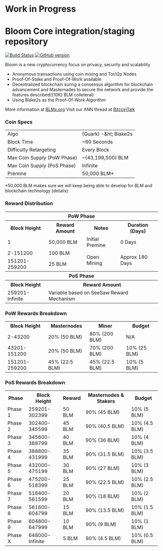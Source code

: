 Work in Progress
=====================================

Bloom Core integration/staging repository
=====================================

[![Build Status](https://travis-ci.org/BLMX-Project/BLMX.svg?branch=master)](https://travis-ci.org/BLMX-Project/BLMX) [![GitHub version](https://badge.fury.io/gh/BLMX-Project%2FBLMX.svg)](https://badge.fury.io/gh/BLMX-Project%2FBLMX)

Bloom is a new cryptocurrency focus on privacy, security and scalability
- Anonymous transactions using coin mixing and Tor/i2p Nodes
- Proof-Of-Stake and Proof-Of-Work available
- Decentralized blockchain suring a consensus algorithm for blockchain advancement and Masternades to 
secure the network and provide the features described({10K} BLM colleteral)
- Using Blake2s as the Proof-Of-Work Algorithm

More information at [BLMx.org](http://www.BLMx.org) Visit our ANN thread at [BitcoinTalk](/)

### Coin Specs
<table>
<tr><td>Algo</td><td>(Quark) -&ht; Blake2s</td></tr>
<tr><td>Block Time</td><td>~60 Seconds</td></tr>
<tr><td>Difficulty Retargeting</td><td>Every Block</td></tr>
<tr><td>Max Coin Supply (PoW Phase)</td><td>~{43,199,500} BLM</td></tr>
<tr><td>Max Coin Supply (PoS Phase)</td><td>Infinite</td></tr>
<tr><td>Premine</td><td>50,000 BLM*</td></tr>
</table>

*50,000 BLM makes sure we will keep being able to develop for BLM and blockchain technology {details}

### Reward Distribution

<table>
<th colspan=4>PoW Phase</th>
<tr><th>Block Height</th><th>Reward Amount</th><th>Notes</th><th>Duration (Days)</th></tr>
<tr><td>1</td><td>50,000 BLM</td><td>Initial Premine</td><td>0 Days</td></tr>
<tr><td>2-151200</td><td>100 BLM</td><td rowspan=2>Open Mining</td><td rowspan=2> Approx 180 Days</td></tr>
<tr><td>151201-259200</td><td>25 BLM</td></tr>
<tr><th colspan=4>PoS Phase</th></tr>
<tr><th>Block Height</th><th colspan=3>Reward Amount</th></tr>
<tr><td>259201-Infinite</td><td colspan=3>Variable based on SeeSaw Reward Mechanism</td></tr>
</table>

### PoW Rewards Breakdown

<table>
<th>Block Height</th><th>Masternodes</th><th>Miner</th><th>Budget</th>
<tr><td>2-43200</td><td>20% (50 BLM)</td><td>80% (200 BLM)</td><td>N/A</td></tr>
<tr><td>43201-151200</td><td>20% (50 BLM)</td><td>70% (200 BLM)</td><td>10% (25 BLM)</td></tr>
<tr><td>151201-259200</td><td>45% (22.5 BLM)</td><td>45% (22.5 BLM)</td><td>10% (5 BLM)</td></tr>
</table>

### PoS Rewards Breakdown

<table>
<th>Phase</th><th>Block Height</th><th>Reward</th><th>Masternodes & Stakers</th><th>Budget</th>
<tr><td>Phase 1</td><td>259201-302399</td><td>50 BLM</td><td>90% (45 BLM)</td><td>10% (5 BLM)</td></tr>
<tr><td>Phase 2</td><td>302400-345599</td><td>45 BLM</td><td>90% (40.5 BLM)</td><td>10% (4.5 BLM)</td></tr>
<tr><td>Phase 3</td><td>345600-388799</td><td>40 BLM</td><td>90% (36 BLM)</td><td>10% (4 BLM)</td></tr>
<tr><td>Phase 4</td><td>388800-431999</td><td>35 BLM</td><td>90% (31.5 BLM)</td><td>10% (3.5 BLM)</td></tr>
<tr><td>Phase 5</td><td>432000-475199</td><td>30 BLM</td><td>90% (27 BLM)</td><td>10% (3 BLM)</td></tr>
<tr><td>Phase 6</td><td>475200-518399</td><td>25 BLM</td><td>90% (22.5 BLM)</td><td>10% (2.5 BLM)</td></tr>
<tr><td>Phase 7</td><td>518400-561599</td><td>20 BLM</td><td>90% (18 BLM)</td><td>10% (2 BLM)</td></tr>
<tr><td>Phase 8</td><td>561600-604799</td><td>15 BLM</td><td>90% (13.5 BLM)</td><td>10% (1.5 BLM)</td></tr>
<tr><td>Phase 9</td><td>604800-647999</td><td>10 BLM</td><td>90% (9 BLM)</td><td>10% (1 BLM)</td></tr>
<tr><td>Phase X</td><td>648000-Infinite</td><td>5 BLM</td><td>90% (4.5 BLM)</td><td>10% (0.5 BLM)</td></tr>
</table>
